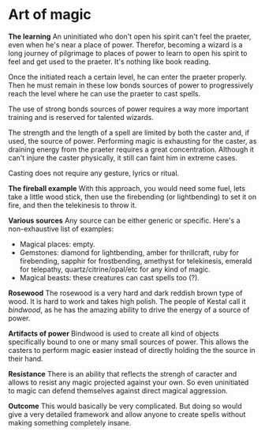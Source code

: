 # Art of magic

**The learning**
An uninitiated who don't open his spirit can't feel the praeter, even when he's near a place of power.
Therefor, becoming a wizard is a long journey of pilgrimage to places of power to learn to open his spirit to feel and get used to the praeter. It's nothing like book reading.

Once the initiated reach a certain level, he can enter the praeter properly. Then he must remain in these low bonds sources of power to progressively reach the level where he can use the praeter to cast spells.

The use of strong bonds sources of power requires a way more important training and is reserved for talented wizards.

The strength and the length of a spell are limited by both the caster and, if used, the source of power.
Performing magic is exhausting for the caster, as draining energy from the praeter requires a great concentration. Although it can't injure the caster physically, it still can faint him in extreme cases.

Casting does not require any gesture, lyrics or ritual.

**The fireball example**
With this approach, you would need some fuel, lets take a little wood stick, then use the firebending (or lightbending) to set it on fire, and then the telekinesis to throw it.

**Various sources**
Any source can be either generic or specific. Here's a non-exhaustive list of examples:
- Magical places: empty.
- Gemstones: diamond for lightbending, amber for thrillcraft, ruby for firebending, sapphir for frostbending, amethyst for telekinesis, emerald for telepathy, quartz/citrine/opal/etc for any kind of magic.
- Magical beasts: these creatures can cast spells too (?).

**Rosewood**
The rosewood is a very hard and dark reddish brown type of wood. It is hard to work and takes high polish. The people of Kestal call it _bindwood_, as he has the amazing ability to drive the energy of a source of power.

**Artifacts of power**
Bindwood is used to create all kind of objects specifically bound to one or many small sources of power. This allows the casters to perform magic easier instead of directly holding the the source in their hand.

**Resistance**
There is an ability that reflects the strengh of caracter and allows to resist any magic projected against your own. So even uninitiated to magic can defend themselves against direct magical aggression.

**Outcome**
This would basically be very complicated. But doing so would give a very detailed framework and allow anyone to create spells without making something completely insane.
